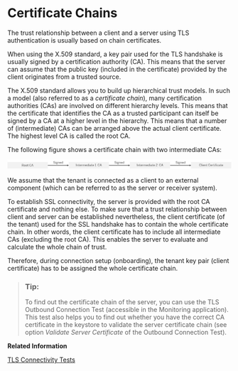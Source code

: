 <!-- loio77a609451dbd46a58991e685c37350d8 -->

# Certificate Chains

The trust relationship between a client and a server using TLS authentication is usually based on chain certificates.

When using the X.509 standard, a key pair used for the TLS handshake is usually signed by a certification authority \(CA\). This means that the server can assume that the public key \(included in the certificate\) provided by the client originates from a trusted source.

The X.509 standard allows you to build up hierarchical trust models. In such a model \(also referred to as a *certificate chain*\), many certification authorities \(CAs\) are involved on different hierarchy levels. This means that the certificate that identifies the CA as a trusted participant can itself be signed by a CA at a higher level in the hierarchy. This means that a number of \(intermediate\) CAs can be arranged above the actual client certificate. The highest level CA is called the root CA.

The following figure shows a certificate chain with two intermediate CAs:

![](images/Certificate_Chain_fc7e762.png)

We assume that the tenant is connected as a client to an external component \(which can be referred to as the server or receiver system\).

To establish SSL connectivity, the server is provided with the root CA certificate and nothing else. To make sure that a trust relationship between client and server can be established nevertheless, the client certificate \(of the tenant\) used for the SSL handshake has to contain the whole certificate chain. In other words, the client certificate has to include all intermediate CAs \(excluding the root CA\). This enables the server to evaluate and calculate the whole chain of trust.

Therefore, during connection setup \(onboarding\), the tenant key pair \(client certificate\) has to be assigned the whole certificate chain.

> ### Tip:  
> To find out the certificate chain of the server, you can use the TLS Outbound Connection Test \(accessible in the Monitoring application\). This test also helps you to find out whether you have the correct CA certificate in the keystore to validate the server certificate chain \(see option *Validate Server Certificate* of the Outbound Connection Test\).

**Related Information**  


[TLS Connectivity Tests](../Operations/tls-connectivity-tests-03bbb5d.md "When you've chosen the TLS connection, the test tool checks the following:")

